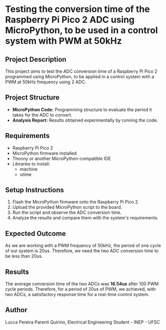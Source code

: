# Testing the conversion time of the Raspberry Pi Pico 2 ADC using MicroPython, to be used in a control system with PWM at 50kHz

## Project Description
This project aims to test the ADC conversion time of a Raspberry Pi Pico 2 programmed using MicroPython, to be applied in a control system with a PWM at 50kHz frequency using 2 ADC.

## Project Structure
- **MicroPython Code:** Programming structure to evaluate the period it takes for the ADC to convert.
- **Analysis Report:** Results obtained experimentally by running the code.

## Requirements
- Raspberry Pi Pico 2
- MicroPython firmware installed
- Thonny or another MicroPython-compatible IDE
- Libraries to install:
  - machine
  - utime

## Setup Instructions
1. Flash the MicroPython firmware onto the Raspberry Pi Pico 2.
2. Upload the provided MicroPython script to the board.
3. Run the script and observe the ADC conversion time.
4. Analyze the results and compare them with the system's requirements.

## Expected Outcome
As we are working with a PWM frequency of 50kHz, the period of one cycle of our system is 20us. Therefore, we need the two ADC conversion time to be less than 20us.

## Results
The average conversion time of the two ADCs was **16.54us** after 100 PWM cycle periods.
Therefore, for a period of 20us of PWM, we achieved, with two ADCs, a satisfactory response time for a real-time control system.

## Author
Lucca Pereira Parenti Quirino, Electrical Engineering Student - INEP - UFSC

